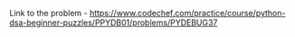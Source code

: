 Link to the problem - https://www.codechef.com/practice/course/python-dsa-beginner-puzzles/PPYDB01/problems/PYDEBUG37
